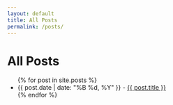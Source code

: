 ```yaml
---
layout: default
title: All Posts
permalink: /posts/
---
```


# All Posts

<ul>
{% for post in site.posts %}
  <li>
    <span>{{ post.date | date: "%B %d, %Y" }}</span> - 
    <a href="{{ post.url | relative_url }}">{{ post.title }}</a>
  </li>
{% endfor %}
</ul>
